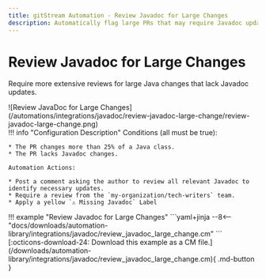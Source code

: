 ```yaml
---
title: gitStream Automation - Review Javadoc for Large Changes
description: Automatically flag large PRs that may require Javadoc updates.
---
```

# Review Javadoc for Large Changes

Require more extensive reviews for large Java changes that lack Javadoc updates.

<div class="automationImage" markdown="1">
![Review JavaDoc for Large Changes](/automations/integrations/javadoc/review-javadoc-large-change/review-javadoc-large-change.png)
</div>
<div class="automationDescription" markdown="1">
!!! info "Configuration Description"
    Conditions (all must be true):

    * The PR changes more than 25% of a Java class.
    * The PR lacks Javadoc changes.

    Automation Actions:

    * Post a comment asking the author to review all relevant Javadoc to identify necessary updates.
    * Require a review from the `my-organization/tech-writers` team.
    * Apply a yellow `⚠️ Missing Javadoc` Label

</div>
<div class="automationExample" markdown="1">
!!! example "Review Javadoc for Large Changes"
    ```yaml+jinja
    --8<-- "docs/downloads/automation-library/integrations/javadoc/review_javadoc_large_change.cm"
    ```
    <div class="result" markdown>
      <span>
      [:octicons-download-24: Download this example as a CM file.](/downloads/automation-library/integrations/javadoc/review_javadoc_large_change.cm){ .md-button }
      </span>
    </div>
</div>